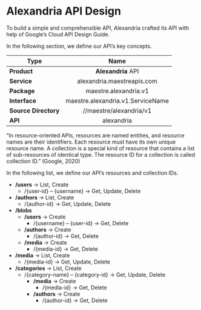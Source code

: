 # Alexandria API Design
To build a simple and comprehensible API, Alexandria crafted its API with help of Google’s Cloud API Design Guide.

In the following section, we define our API’s key concepts.

| **Type**                |  **Name**                            |
|-------------------------|:------------------------------------:|
| **Product**             |  **Alexandria** API                  |
| **Service**             |  alexandria.maestreapis.com          |
| **Package**             |  maestre.alexandria.v1               |
| **Interface**           |  maestre.alexandria.v1.ServiceName   |
| **Source Directory**    |  //maestre/alexandria/v1             |
| **API**                 |  alexandria                          |


“In resource-oriented APIs, resources are named entities, and resource names are their identifiers. Each resource must have its own unique resource name. A collection is a special kind of resource that contains a list of sub-resources of identical type. The resource ID for a collection is called collection ID.” (Google, 2020)

In the following list, we define our API’s resources and collection IDs.

- **/users** -> List, Create
    - /{user-id} – {username} -> Get, Update, Delete
- **/authors** -> List, Create
    - /{author-id} -> Get, Update, Delete
- **/blobs**
    - **/users** -> Create
        - /{username} – {user-id} -> Get, Delete
    - **/authors** -> Create
        - /{author-id} -> Get, Delete
    - **/media** -> Create
        - /{media-id} -> Get, Delete
- **/media** -> List, Create
    - /{media-id} -> Get, Update, Delete
- **/categories** -> List, Create
    - /{category-name} – {category-id} -> Get, Update, Delete
        - **/media** -> Create
            - /{media-id} -> Get, Delete
        - **/authors** -> Create
            - /{author-id} -> Get, Delete
